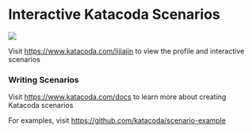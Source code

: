 # Interactive Katacoda Scenarios

[![](http://shields.katacoda.com/katacoda/lijiajin/count.svg)](https://www.katacoda.com/lijiajin "Get your profile on Katacoda.com")

Visit https://www.katacoda.com/lijiajin to view the profile and interactive scenarios

### Writing Scenarios
Visit https://www.katacoda.com/docs to learn more about creating Katacoda scenarios

For examples, visit https://github.com/katacoda/scenario-example
